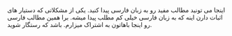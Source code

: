 اینجا می تونید مطالب مفید رو به زبان فارسی پیدا کنید.
یکی از مشکلاتی که دستیار های اثبات دارن اینه که به زبان فارسی خیلی کم مطلب
پیدا میشه. برا همین مطالب فارسی رو اینجا باهاتون به اشتراک میزارم.
باشد که رستگار شوید.
